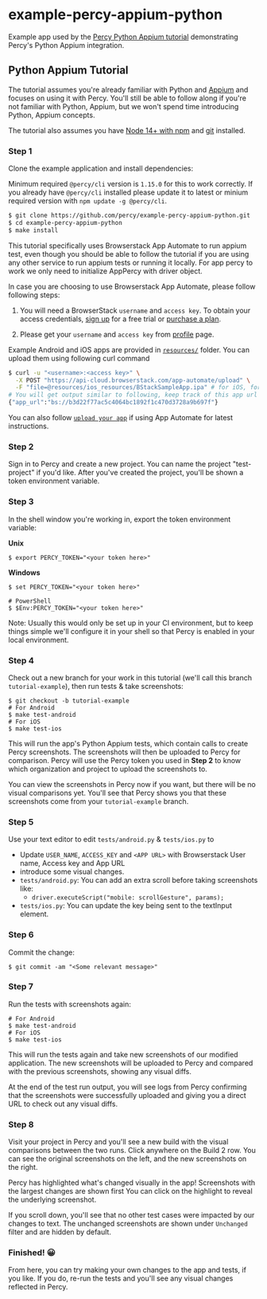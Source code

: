 # example-percy-appium-python
Example app used by the [Percy Python Appium tutorial](https://docs.percy.io/docs/python-appium-testing-tutorial) demonstrating Percy's Python Appium integration.

## Python Appium Tutorial

The tutorial assumes you're already familiar with Python and
[Appium](https://appium.io/) and focuses on using it with Percy. You'll still
be able to follow along if you're not familiar with Python, Appium, but we won't
spend time introducing Python, Appium concepts.


The tutorial also assumes you have [Node 14+ with
npm](https://nodejs.org/en/download/) and
[git](https://git-scm.com/book/en/v2/Getting-Started-Installing-Git) installed.

### Step 1

Clone the example application and install dependencies:

Minimum required `@percy/cli` version is `1.15.0` for this to work correctly. If you already have `@percy/cli` installed please
update it to latest or minium required version with `npm update -g @percy/cli`.

```bash
$ git clone https://github.com/percy/example-percy-appium-python.git
$ cd example-percy-appium-python
$ make install
```

This tutorial specifically uses Browserstack App Automate to run appium test, even though you should be able to follow the tutorial if you are using any other service to run appium tests or running it locally. For app percy to work we only need to initialize AppPercy with driver object.

In case you are choosing to use Browserstack App Automate, please follow following steps:

1. You will need a BrowserStack `username` and `access key`. To obtain your access credentials, [sign up](https://www.browserstack.com/users/sign_up?utm_campaign=Search-Brand-India&utm_source=google&utm_medium=cpc&utm_content=609922405128&utm_term=browserstack) for a free trial or [purchase a plan](https://www.browserstack.com/pricing).

2. Please get your `username` and `access key` from [profile](https://www.browserstack.com/accounts/profile) page.

Example Android and iOS apps are provided in [`resources/`](https://github.com/percy/example-percy-appium-js/blob/master/resources) folder.
You can upload them using following curl command
```bash
$ curl -u "<username>:<access key>" \
  -X POST "https://api-cloud.browserstack.com/app-automate/upload" \
  -F "file=@resources/ios_resources/BStackSampleApp.ipa" # for iOS, for android use resources/android_resources/WikipediaSample.apk  
# You will get output similar to following, keep track of this app url
{"app_url":"bs://b3d22f77ac5c4064bc1892f1c470d3728a9b697f"}
```

You can also follow [`upload your app`](https://www.browserstack.com/docs/app-automate/appium/getting-started/java#2-upload-your-app) if using App Automate for latest instructions.

### Step 2

Sign in to Percy and create a new project. You can name the project "test-project" if you'd like. After
you've created the project, you'll be shown a token environment variable.

### Step 3

In the shell window you're working in, export the token environment variable:

**Unix**

``` shell
$ export PERCY_TOKEN="<your token here>"
```

**Windows**

``` shell
$ set PERCY_TOKEN="<your token here>"

# PowerShell
$ $Env:PERCY_TOKEN="<your token here>"
```

Note: Usually this would only be set up in your CI environment, but to keep things simple we'll
configure it in your shell so that Percy is enabled in your local environment.

### Step 4

Check out a new branch for your work in this tutorial (we'll call this branch
`tutorial-example`), then run tests & take screenshots:

``` shell
$ git checkout -b tutorial-example
# For Android
$ make test-android
# For iOS
$ make test-ios
```

This will run the app's Python Appium tests, which contain calls to create Percy screenshots. The screenshots
will then be uploaded to Percy for comparison. Percy will use the Percy token you used in **Step 2**
to know which organization and project to upload the screenshots to.

You can view the screenshots in Percy now if you want, but there will be no visual comparisons
yet. You'll see that Percy shows you that these screenshots come from your `tutorial-example` branch.

### Step 5

Use your text editor to edit `tests/android.py` & `tests/ios.py` to
- Update `USER_NAME`, `ACCESS_KEY` and `<APP URL>` with Browserstack User name, Access key and App URL
- introduce some visual changes.
 - `tests/android.py`: You can add an extra scroll before taking screenshots like:
   - `driver.executeScript("mobile: scrollGesture", params);`
 - `tests/ios.py`: You can update the key being sent to the textInput element.


### Step 6

Commit the change:

``` shell
$ git commit -am "<Some relevant message>"
```

### Step 7

Run the tests with screenshots again:

``` shell
# For Android
$ make test-android
# For iOS
$ make test-ios
```

This will run the tests again and take new screenshots of our modified application. The new screenshots
will be uploaded to Percy and compared with the previous screenshots, showing any visual diffs.

At the end of the test run output, you will see logs from Percy confirming that the screenshots were
successfully uploaded and giving you a direct URL to check out any visual diffs.

### Step 8

Visit your project in Percy and you'll see a new build with the visual comparisons between the two
runs. Click anywhere on the Build 2 row. You can see the original screenshots on the left, and the new
screenshots on the right.

Percy has highlighted what's changed visually in the app! Screenshots with the largest changes are
shown first You can click on the highlight to reveal the underlying screenshot.

If you scroll down, you'll see that no other test cases were impacted by our changes to text. 
The unchanged screenshots are shown under `Unchanged` filter and are hidden by default.

### Finished! 😀

From here, you can try making your own changes to the app and tests, if you like. If you do, re-run
the tests and you'll see any visual changes reflected in Percy.
